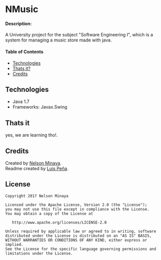 # NMusic

#### Description: 

A University project for the subject "Software Engineering I", which is a system for managing a music store made with java.

#### Table of Contents

* [Technologies](#technologies)
* [Thats it?](#thats-it)
* [Credits](#credits)

## Technologies

  - Java 1.7
  - Frameworks: Javax.Swing 
  
## Thats it

yes, we are learning tho!.

## Credits
Created by [Nelson Minaya][nelson-profile].  
Readme created by [Luis Peña][luis-profile].

## License

	Copyright 2017 Nelson Minaya
	
	Licensed under the Apache License, Version 2.0 (the "License");
	you may not use this file except in compliance with the License.
	You may obtain a copy of the License at
	
	   http://www.apache.org/licenses/LICENSE-2.0
	
	Unless required by applicable law or agreed to in writing, software
	distributed under the License is distributed on an "AS IS" BASIS,
	WITHOUT WARRANTIES OR CONDITIONS OF ANY KIND, either express or implied.
	See the License for the specific language governing permissions and
	limitations under the License.

[nelson-profile]: https://github.com/nminaya/
[luis-profile]: https://github.com/luisf11/
